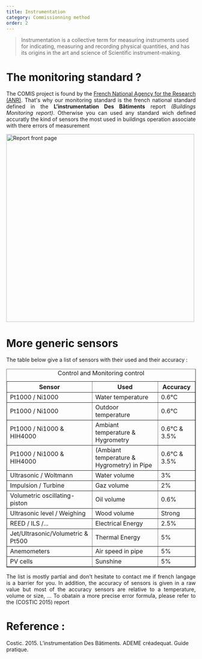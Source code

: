 ```yaml
---
title: Instrumentation
category: Commissionning method
order: 2
---
```


> Instrumentation is a collective term for measuring instruments used for indicating, measuring and recording physical quantities, and has its origins in the art and science of Scientific instrument-making.

# The monitoring standard ?
<p align="justify">
The COMIS project is found by the <a href="http://www.agence-nationale-recherche.fr/">French National Agency for the Research (ANR)</a>. That's why our monitoring standard is the french national standard defined in the <strong>L’instrumentation Des Bâtiments</strong> report <i>(Buildings Monitoring report)</i>. Otherwise you can used any standard wich defined accuratly the kind of sensors the most used in buildings operation associate with there errors of measurement
</p>
<img src="COSTIC.png" alt="Report front page" style="width: 500px;" align ="middle"/>

# More generic sensors
<p align="justify"> The table below give a list of sensors with their used and their accuracy :</p>

<table BORDER="1">
 <CAPTION> Control and Monitoring control </CAPTION>
 <TR>
  <TH> Sensor </TH>
  <TH> Used </TH>
  <TH> Accuracy </TH>
 </TR>

 <TR>
  <TD> Pt1000 / Ni1000 </TD>
  <TD> Water temperature </TD>
  <TD> 0.6°C </TD>
 </TR>

 <TR>
  <TD> Pt1000 / Ni1000  </TD>
  <TD> Outdoor temperature </TD>
  <TD> 0.6°C </TD>
 </TR>

 <TR>
  <TD> Pt1000 / Ni1000 & HIH4000</TD>
  <TD> Ambiant temperature & Hygrometry</TD>
  <TD> 0.6°C  & 3.5%</TD>
 </TR>
 <TR>
  <TD> Pt1000 / Ni1000 & HIH4000</TD>
  <TD> (Ambiant temperature & Hygrometry) in Pipe</TD>
  <TD> 0.6°C  & 3.5%</TD>
 </TR>

 <TR>
  <TD> Ultrasonic / Woltmann</TD>
  <TD> Water volume</TD>
  <TD> 3%</TD>
 </TR>

 <TR>
  <TD> Impulsion / Turbine</TD>
  <TD> Gaz volume</TD>
  <TD> 2%</TD>
 </TR>

 <TR>
  <TD> Volumetric oscillating-piston</TD>
  <TD> Oil volume</TD>
  <TD> 0.6%</TD>
 </TR>

 <TR>
  <TD> Ultrasonic level / Weighing </TD>
  <TD> Wood volume</TD>
  <TD> Strong</TD>
 </TR>

 <TR>
  <TD> REED / ILS /...</TD>
  <TD> Electrical Energy</TD>
  <TD> 2.5%</TD>
 </TR>

 <TR>
  <TD> Jet/Ultrasonic/Volumetric & Pt500</TD>
  <TD> Thermal Energy</TD>
  <TD> 5%</TD>
 </TR>

 <TR>
  <TD> Anemometers</TD>
  <TD> Air speed in pipe</TD>
  <TD> 5%</TD>
 </TR>

 <TR>
  <TD> PV cells</TD>
  <TD> Sunshine</TD>
  <TD> 5%</TD>
 </TR>
</table>

<p align="justify"> The list is mostly partial and don't hesitate to contact me if french langage is a barrier for you. In addition, the accuracy of sensors is given in a raw value but most of the accuracy sensors are relative to a temperature, volume or size, ... To obatain a more precise error formula, please refer to the (COSTIC 2015) report </p>

# Reference :

Costic. 2015. L’instrumentation Des Bâtiments. ADEME créadequat. Guide pratique.
